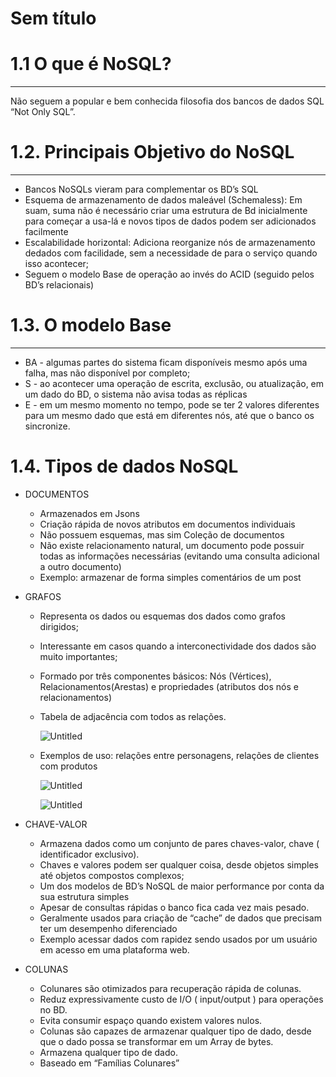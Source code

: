 # Sem título

# 1.1 O que é NoSQL?

---

Não seguem a popular e bem conhecida filosofia dos bancos de dados SQL “Not Only SQL”.

# 1.2. Principais Objetivo do NoSQL

---

- Bancos NoSQLs vieram para complementar os BD’s SQL
- Esquema de armazenamento de dados maleável (Schemaless): Em suam, suma não é necessário criar uma estrutura de Bd inicialmente para começar a usa-lá e novos tipos de dados podem ser adicionados facilmente
- Escalabilidade horizontal: Adiciona reorganize nós de armazenamento dedados com facilidade, sem a necessidade de para o serviço quando isso acontecer;
- Seguem o modelo Base de operação ao invés do ACID (seguido pelos BD’s relacionais)

# 1.3. O modelo Base

---

- BA - algumas partes do sistema ficam disponíveis mesmo após uma falha, mas não disponível por completo;
- S - ao acontecer uma operação de escrita, exclusão, ou atualização, em um dado do BD, o sistema não avisa todas as réplicas
- E - em um mesmo momento no tempo, pode se ter 2 valores diferentes para um mesmo dado que está em diferentes nós, até que o banco os sincronize.

# 1.4. Tipos de dados NoSQL

- DOCUMENTOS
    - Armazenados em Jsons
    - Criação rápida de novos atributos em documentos individuais
    - Não possuem esquemas, mas sim Coleção de documentos
    - Não existe relacionamento natural, um documento pode possuir todas as informações necessárias (evitando uma consulta adicional a outro documento)
    - Exemplo: armazenar de forma simples comentários de um post
- GRAFOS
    - Representa os dados ou esquemas dos dados como grafos dirigidos;
    - Interessante em casos quando a interconectividade dos dados são muito importantes;
    - Formado por três componentes básicos: Nós (Vértices), Relacionamentos(Arestas) e propriedades (atributos dos nós e relacionamentos)
    - Tabela de adjacência com todos as relações.
        
        ![Untitled](Sem%20ti%CC%81tulo%2072d68727d01241bcbe00a3cfc7f84843/Untitled.png)
        
    - Exemplos de uso: relações entre personagens, relações de clientes com produtos
        
        ![Untitled](Sem%20ti%CC%81tulo%2072d68727d01241bcbe00a3cfc7f84843/Untitled.jpeg)
        
        ![Untitled](Sem%20ti%CC%81tulo%2072d68727d01241bcbe00a3cfc7f84843/Untitled%201.png)
        
- CHAVE-VALOR
    - Armazena dados como um conjunto de pares chaves-valor, chave ( identificador exclusivo).
    - Chaves e valores podem ser qualquer coisa, desde objetos simples até objetos compostos complexos;
    - Um dos modelos de BD’s NoSQL de maior performance por conta da sua estrutura simples
    - Apesar de consultas rápidas o banco fica cada vez mais pesado.
    - Geralmente usados para criação de “cache” de dados que precisam ter um desempenho diferenciado
    - Exemplo acessar dados com rapidez sendo usados por um usuário em acesso em uma plataforma web.
- COLUNAS
    - Colunares são otimizados para recuperação rápida de colunas.
    - Reduz expressivamente custo de I/O ( input/output ) para operações no BD.
    - Evita consumir espaço quando existem valores nulos.
    - Colunas são capazes de armazenar qualquer tipo de dado, desde que o dado possa se transformar em um Array de bytes.
    - Armazena qualquer tipo de dado.
    - Baseado em “Famílias Colunares”